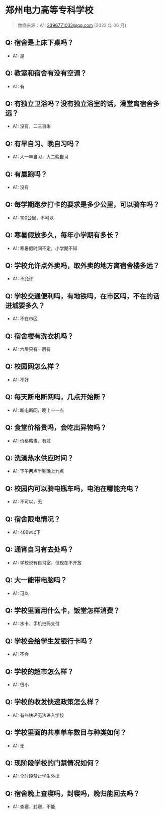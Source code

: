 # 郑州电力高等专科学校

> 数据来源：A1: 3396771033@qq.com (2022 年 06 月)

## Q: 宿舍是上床下桌吗？

- A1: 是

## Q: 教室和宿舍有没有空调？

- A1: 有

## Q: 有独立卫浴吗？没有独立浴室的话，澡堂离宿舍多远？

- A1: 没有，二三百米

## Q: 有早自习、晚自习吗？

- A1: 大一早自习，大二晚自习

## Q: 有晨跑吗？

- A1: 没有

## Q: 每学期跑步打卡的要求是多少公里，可以骑车吗？

- A1: 100公里，不可以

## Q: 寒暑假放多久，每年小学期有多长？

- A1: 寒暑假时间不定，小学期不知

## Q: 学校允许点外卖吗，取外卖的地方离宿舍楼多远？

- A1: 不允许

## Q: 学校交通便利吗，有地铁吗，在市区吗，不在的话进城要多久？

- A1: 不在市区

## Q: 宿舍楼有洗衣机吗？

- A1: 六层只有一层有

## Q: 校园网怎么样？

- A1: 不好

## Q: 每天断电断网吗，几点开始断？

- A1: 断电断网，晚上十一点

## Q: 食堂价格贵吗，会吃出异物吗？

- A1: 价格略贵，有过

## Q: 洗澡热水供应时间？

- A1: 下午两点半到晚上九点

## Q: 校园内可以骑电瓶车吗，电池在哪能充电？

- A1: 不可以，无

## Q: 宿舍限电情况？

- A1: 400w以下

## Q: 通宵自习有去处吗？

- A1: 学校说有自习室，但现在不开放

## Q: 大一能带电脑吗？

- A1: 可以

## Q: 学校里面用什么卡，饭堂怎样消费？

- A1: 水卡，手机扫码支付

## Q: 学校会给学生发银行卡吗？

- A1: 不会

## Q: 学校的超市怎么样？

- A1: 很小

## Q: 学校的收发快递政策怎么样？

- A1: 有些快递无法进入学校

## Q: 学校里面的共享单车数目与种类如何？

- A1: 无

## Q: 现阶段学校的门禁情况如何？

- A1: 全时段禁止学生外出

## Q: 宿舍晚上查寝吗，封寝吗，晚归能回去吗？

- A1: 查寝，封寝，不能


